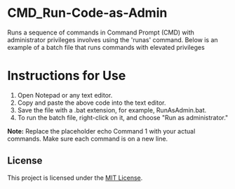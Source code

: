 # CMD_Run-Code-as-Admin
Runs a sequence of commands in Command Prompt (CMD) with administrator privileges involves using the 'runas' command. Below is an example of a batch file that runs commands with elevated privileges

# Instructions for Use
1. Open Notepad or any text editor.
2. Copy and paste the above code into the text editor.
3. Save the file with a .bat extension, for example, RunAsAdmin.bat.
4. To run the batch file, right-click on it, and choose "Run as administrator."
  
**Note:**  Replace the placeholder echo Command 1 with your actual commands. Make sure each command is on a new line.

## License
This project is licensed under the [MIT License](LICENSE).
